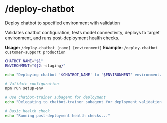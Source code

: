 # /deploy-chatbot

Deploy chatbot to specified environment with validation

Validates chatbot configuration, tests model connectivity, deploys to target environment, and runs post-deployment health checks.

**Usage:** `/deploy-chatbot [name] [environment]`
**Example:** `/deploy-chatbot customer-support production`

```bash
CHATBOT_NAME="$1"
ENVIRONMENT="${2:-staging}"

echo "Deploying chatbot '$CHATBOT_NAME' to '$ENVIRONMENT' environment..."

# Validate configuration
npm run setup-env

# Use chatbot-trainer subagent for deployment
echo "Delegating to chatbot-trainer subagent for deployment validation and execution..."

# Basic health check
echo "Running post-deployment health checks..."
```